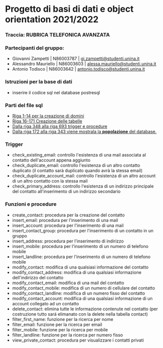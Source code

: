 # Progetto di basi di dati e object orientation 2021/2022
### Traccia: RUBRICA TELEFONICA AVANZATA
### Partecipanti del gruppo:
- Giovanni Zampetti | N86003787 | gi.zampetti@studenti.unina.it
- Alessandro Mauriello | N86003603 | alessa.mauriello@studenti.unina.it
- Antonio Todisco | N86003642 | antonio.todisco@studenti.unina.it

### Istruzioni per la base di dati
- inserire il codice sql nel database postresql

### Parti del file sql
- [Riga 1-14 per la creazione di domini](https://github.com/Tempah28/Progetto-OO-BB/blob/main/Basi%20di%20Dati/SQL/SQL%20Code.sql#L1)
- [Riga 16-171 Creazione delle tabelle](https://github.com/Tempah28/Progetto-OO-BB/blob/main/Basi%20di%20Dati/SQL/SQL%20Code.sql#L16)
- [Dalla riga 348 alla riga 693 trigger e procedure](https://github.com/Tempah28/Progetto-OO-BB/blob/main/Basi%20di%20Dati/SQL/SQL%20Code.sql#L348)
- [Dalla riga 172 alla riga 343 viene mostrala la **popolazione** del database.](https://github.com/Tempah28/Progetto-OO-BB/blob/main/Basi%20di%20Dati/SQL/SQL%20Code.sql#L172)


### Trigger
- check_existing_email: controllo l'esistenza di una mail associata al contatto dell'account appena aggiunto
- check_duplicate_email: controllo l'esistenza di un altro contatto duplicato (il contatto sarà duplicato quando avrà la stessa email)
- check_duplicate_account_mail: controllo l'esistenza di un altro account di un altro contatto con la stessa mail
- check_primary_address: controllo l'esistenza di un indirizzo principale del contatto all'inserimento di un indirizzo secondario

### Funzioni e procedure
- create_contact: procedura per la creazione del contatto
- insert_email: procedura per l'inserimento di una mail
- insert_account: procedura per l'inserimento di una mail
- insert_contact_group: procedura per l'inserimento di un contatto in un gruppo
- insert_address: procedura per l'inserimento di indirizzo
- insert_mobile: procedura per l'inserimento di un numero di telefono mobile
- insert_landline: procedura per l'inserimento di un numero di telefono mobile
- modify_contact: modifica di una qualsiasi informazione del contatto
- modify_contact_address: modifica di una qualsiasi informazione dell'indirizzo del contatto
- modify_contact_email: modifica di una mail del contatto
- modify_contact_mobile: modifica di un numero di cellulare del contatto
- modify_contact_landline: modifica di un numero fisso del contatto
- modify_contact_account: modifica di una qualsiasi informazione di un account collegato ad un contatto
- delete_contact: elimina tutte le informazione contenute nel contatto (per costruzione tutto sará elimanato con la delete nella tabella contact)
- filter_first_name: funzione per la ricerca per nome
- filter_email: funzione per la ricerca per email
- filter_mobile: funzione per la ricerca per mobile
- filter_landline: funzione per la ricerca per numero fisso
- view_private_contact: procedura per visualizzare i contatti privati

